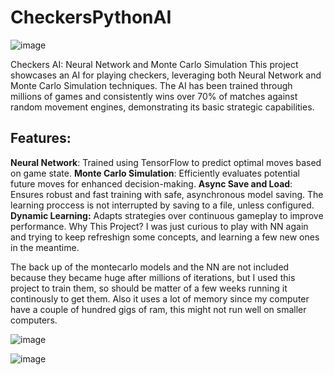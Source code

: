 # CheckersPythonAI

![image](https://github.com/user-attachments/assets/0a7deffa-0f3d-43a0-8c63-4661fb72b596)


Checkers AI: Neural Network and Monte Carlo Simulation
This project showcases an AI for playing checkers, leveraging both Neural Network and Monte Carlo Simulation techniques. The AI has been trained through millions of games and consistently wins over 70% of matches against random movement engines, demonstrating its basic strategic capabilities.

## Features:

**Neural Network**: Trained using TensorFlow to predict optimal moves based on game state.
**Monte Carlo Simulation**: Efficiently evaluates potential future moves for enhanced decision-making.
**Async Save and Load**: Ensures robust and fast training with safe, asynchronous model saving. The learning proccess is not interrupted by saving to a file, unless configured.
**Dynamic Learning:** Adapts strategies over continuous gameplay to improve performance.
Why This Project?
I was just curious to play with NN again and trying to keep refreshign some concepts, and learning a few new ones in the meantime.

The back up of the montecarlo models and the NN are not included because they became huge after millions of iterations, but I used this project to train them, so should be matter of a few weeks running it continously to get them. Also it uses a lot of memory since my computer have a couple of hundred gigs of ram, this might not run well on smaller computers.

![image](https://github.com/user-attachments/assets/9a08a5c7-ef96-4222-8df8-393709b2d72e)


![image](https://github.com/user-attachments/assets/895e7455-7a4d-499b-bb03-1ca5dd71b9f6)


